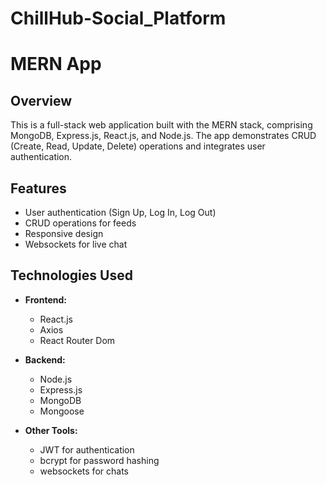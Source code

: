 # ChillHub-Social_Platform 
# MERN App

## Overview
This is a full-stack web application built with the MERN stack, comprising MongoDB, Express.js, React.js, and Node.js. The app demonstrates CRUD (Create, Read, Update, Delete) operations and integrates user authentication.

## Features
- User authentication (Sign Up, Log In, Log Out)
- CRUD operations for feeds
- Responsive design
- Websockets for live chat

## Technologies Used
- **Frontend:**
  - React.js
  - Axios
  - React Router Dom

- **Backend:**
  - Node.js
  - Express.js
  - MongoDB
  - Mongoose

- **Other Tools:**
  - JWT for authentication
  - bcrypt for password hashing
  - websockets for chats
